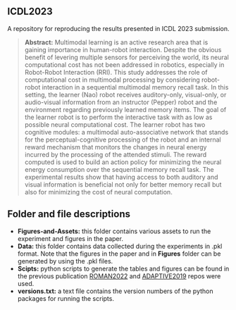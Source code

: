 ## ICDL2023

A repository for reproducing the results presented in ICDL 2023 submission.

> **Abstract:** Multimodal learning is an active research area that is gaining importance in human-robot interaction.  Despite the obvious benefit of levering multiple sensors for perceiving the world, its neural computational cost has not been addressed in robotics, especially in Robot-Robot Interaction (RRI). This study addresses the role of computational cost in multimodal processing by considering robot-robot interaction in a sequential multimodal memory recall task. In this setting, the learner (Nao) robot receives auditory-only, visual-only, or audio-visual information from an instructor (Pepper) robot and the environment regarding previously learned memory items. The goal of the learner robot is to perform the interactive task with as low as possible neural computational cost. The learner robot has two cognitive modules: a multimodal auto-associative network that stands for the perceptual-cognitive processing of the robot and an internal reward mechanism that monitors the changes in neural energy incurred by the processing of the attended stimuli.  The reward computed is used to build an action policy for minimizing the neural energy consumption over the sequential memory recall task. The experimental results show that having access to both auditory and visual information is beneficial not only for better memory recall but also for minimizing the cost of neural computation.   


## Folder and file descriptions
+ **Figures-and-Assets:** this folder contains various assets to run the experiment and figures in the paper.  
+ **Data:** this folder contains data collected during the experiments in .pkl format. Note that the figures in the paper and in **Figures** folder can be generated by using the .pkl files. 
+ **Scipts:** python scripts to generate the tables and figures can be found in the previous publication [ROMAN2022](https://github.com/muratkirtay/RoMAN2021) and [ADAPTIVE2019](https://github.com/muratkirtay/ADAPTIVE2019) repos were used.  
+ **versions.txt:** a text file contains the version numbers of the python packages for running the scripts.

